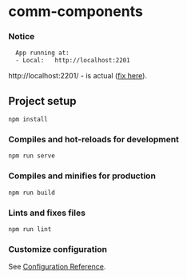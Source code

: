 # comm-components

### Notice
```bash
  App running at:
  - Local:   http://localhost:2201
```

http://localhost:2201/ - is actual
([fix here](https://github.com/vuejs/vue-cli/pull/7005)).

## Project setup
```
npm install
```

### Compiles and hot-reloads for development
```
npm run serve
```

### Compiles and minifies for production
```
npm run build
```

### Lints and fixes files
```
npm run lint
```

### Customize configuration
See [Configuration Reference](https://cli.vuejs.org/config/).
